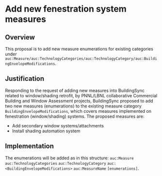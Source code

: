 # Add new fenestration system measures

## Overview

This proposal is to add new measure enumerations for existing categories under `auc:Measure/auc:TechnologyCategories/auc:TechnologyCategory/auc:BuildingEnvelopeModifications`.

## Justification

Responding to the request of adding new measures into BuildingSync related to window/shading retrofit, by PNNL/LBNL collaborative Commercial Building and Window Assessment projects, BuildingSync proposed to add two new measures (enumerations) to the existing measure category `BuildingEnvelopeModifications`, which covers measures implemented on fenestration (window/shading) systems. The proposed measures are:

- Add secondary window systems/attachments
- Install shading automation system

## Implementation
The enumerations will be added as in this structure: 
`auc:Measure`
    `auc:TechnologyCategories`
        `auc:TechnologyCategory`
            `auc:<BuildingEnvelopeModifications>`
                `auc:MeasureName`
                    `[enumerations]`.
